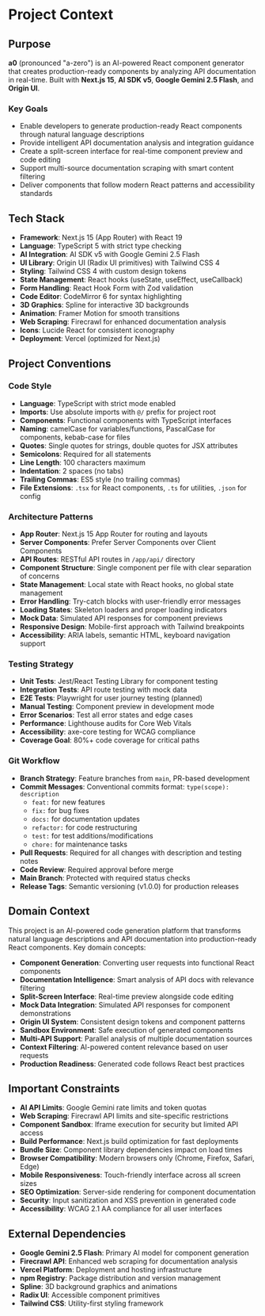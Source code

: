 # Project Context

## Purpose
**a0** (pronounced "a-zero") is an AI-powered React component generator that creates production-ready components by analyzing API documentation in real-time. Built with **Next.js 15**, **AI SDK v5**, **Google Gemini 2.5 Flash**, and **Origin UI**.

### Key Goals
- Enable developers to generate production-ready React components through natural language descriptions
- Provide intelligent API documentation analysis and integration guidance
- Create a split-screen interface for real-time component preview and code editing
- Support multi-source documentation scraping with smart content filtering
- Deliver components that follow modern React patterns and accessibility standards

## Tech Stack
- **Framework**: Next.js 15 (App Router) with React 19
- **Language**: TypeScript 5 with strict type checking
- **AI Integration**: AI SDK v5 with Google Gemini 2.5 Flash
- **UI Library**: Origin UI (Radix UI primitives) with Tailwind CSS 4
- **Styling**: Tailwind CSS 4 with custom design tokens
- **State Management**: React hooks (useState, useEffect, useCallback)
- **Form Handling**: React Hook Form with Zod validation
- **Code Editor**: CodeMirror 6 for syntax highlighting
- **3D Graphics**: Spline for interactive 3D backgrounds
- **Animation**: Framer Motion for smooth transitions
- **Web Scraping**: Firecrawl for enhanced documentation analysis
- **Icons**: Lucide React for consistent iconography
- **Deployment**: Vercel (optimized for Next.js)

## Project Conventions

### Code Style
- **Language**: TypeScript with strict mode enabled
- **Imports**: Use absolute imports with `@/` prefix for project root
- **Components**: Functional components with TypeScript interfaces
- **Naming**: camelCase for variables/functions, PascalCase for components, kebab-case for files
- **Quotes**: Single quotes for strings, double quotes for JSX attributes
- **Semicolons**: Required for all statements
- **Line Length**: 100 characters maximum
- **Indentation**: 2 spaces (no tabs)
- **Trailing Commas**: ES5 style (no trailing commas)
- **File Extensions**: `.tsx` for React components, `.ts` for utilities, `.json` for config

### Architecture Patterns
- **App Router**: Next.js 15 App Router for routing and layouts
- **Server Components**: Prefer Server Components over Client Components
- **API Routes**: RESTful API routes in `/app/api/` directory
- **Component Structure**: Single component per file with clear separation of concerns
- **State Management**: Local state with React hooks, no global state management
- **Error Handling**: Try-catch blocks with user-friendly error messages
- **Loading States**: Skeleton loaders and proper loading indicators
- **Mock Data**: Simulated API responses for component previews
- **Responsive Design**: Mobile-first approach with Tailwind breakpoints
- **Accessibility**: ARIA labels, semantic HTML, keyboard navigation support

### Testing Strategy
- **Unit Tests**: Jest/React Testing Library for component testing
- **Integration Tests**: API route testing with mock data
- **E2E Tests**: Playwright for user journey testing (planned)
- **Manual Testing**: Component preview in development mode
- **Error Scenarios**: Test all error states and edge cases
- **Performance**: Lighthouse audits for Core Web Vitals
- **Accessibility**: axe-core testing for WCAG compliance
- **Coverage Goal**: 80%+ code coverage for critical paths

### Git Workflow
- **Branch Strategy**: Feature branches from `main`, PR-based development
- **Commit Messages**: Conventional commits format: `type(scope): description`
  - `feat:` for new features
  - `fix:` for bug fixes
  - `docs:` for documentation updates
  - `refactor:` for code restructuring
  - `test:` for test additions/modifications
  - `chore:` for maintenance tasks
- **Pull Requests**: Required for all changes with description and testing notes
- **Code Review**: Required approval before merge
- **Main Branch**: Protected with required status checks
- **Release Tags**: Semantic versioning (v1.0.0) for production releases

## Domain Context
This project is an AI-powered code generation platform that transforms natural language descriptions and API documentation into production-ready React components. Key domain concepts:

- **Component Generation**: Converting user requests into functional React components
- **Documentation Intelligence**: Smart analysis of API docs with relevance filtering
- **Split-Screen Interface**: Real-time preview alongside code editing
- **Mock Data Integration**: Simulated API responses for component demonstrations
- **Origin UI System**: Consistent design tokens and component patterns
- **Sandbox Environment**: Safe execution of generated components
- **Multi-API Support**: Parallel analysis of multiple documentation sources
- **Context Filtering**: AI-powered content relevance based on user requests
- **Production Readiness**: Generated code follows React best practices

## Important Constraints
- **AI API Limits**: Google Gemini rate limits and token quotas
- **Web Scraping**: Firecrawl API limits and site-specific restrictions
- **Component Sandbox**: Iframe execution for security but limited API access
- **Build Performance**: Next.js build optimization for fast deployments
- **Bundle Size**: Component library dependencies impact on load times
- **Browser Compatibility**: Modern browsers only (Chrome, Firefox, Safari, Edge)
- **Mobile Responsiveness**: Touch-friendly interface across all screen sizes
- **SEO Optimization**: Server-side rendering for component documentation
- **Security**: Input sanitization and XSS prevention in generated code
- **Accessibility**: WCAG 2.1 AA compliance for all user interfaces

## External Dependencies
- **Google Gemini 2.5 Flash**: Primary AI model for component generation
- **Firecrawl API**: Enhanced web scraping for documentation analysis
- **Vercel Platform**: Deployment and hosting infrastructure
- **npm Registry**: Package distribution and version management
- **Spline**: 3D background graphics and animations
- **Radix UI**: Accessible component primitives
- **Tailwind CSS**: Utility-first styling framework
